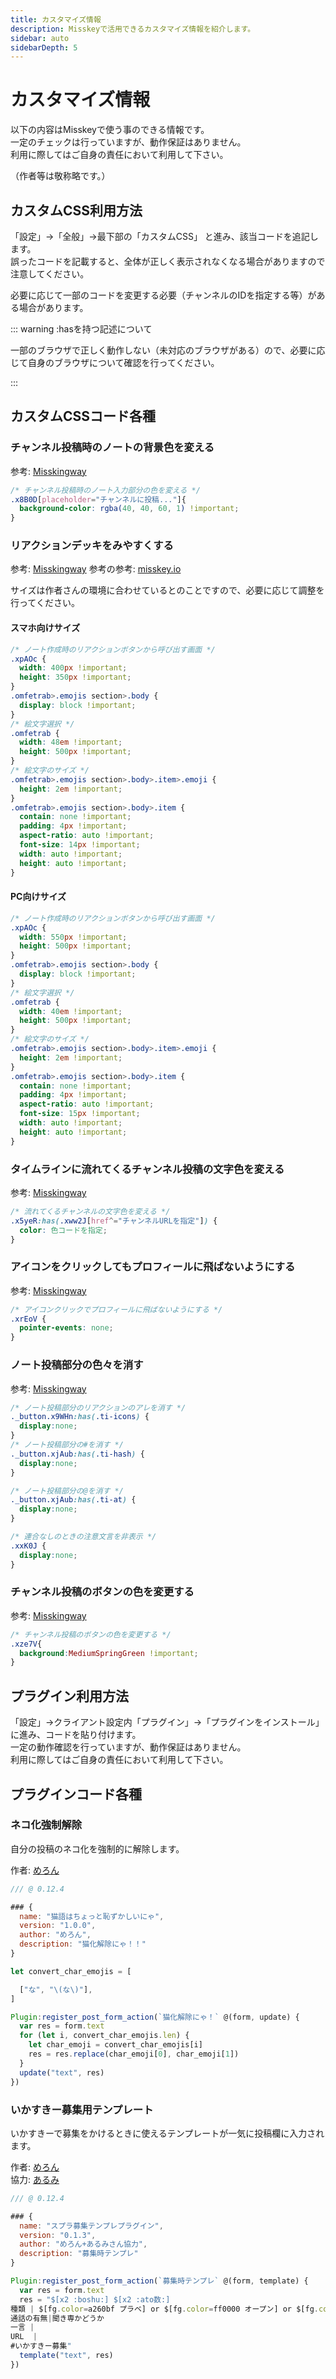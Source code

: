 ```yaml
---
title: カスタマイズ情報
description: Misskeyで活用できるカスタマイズ情報を紹介します。
sidebar: auto
sidebarDepth: 5
---
```


# カスタマイズ情報

以下の内容はMisskeyで使う事のできる情報です。  
一定のチェックは行っていますが、動作保証はありません。  
利用に際してはご自身の責任において利用して下さい。

（作者等は敬称略です。）

## カスタムCSS利用方法

「設定」→「全般」→最下部の「カスタムCSS」 と進み、該当コードを追記します。  
誤ったコードを記載すると、全体が正しく表示されなくなる場合がありますので注意してください。

必要に応じて一部のコードを変更する必要（チャンネルのIDを指定する等）がある場合があります。

::: warning :hasを持つ記述について

一部のブラウザで正しく動作しない（未対応のブラウザがある）ので、必要に応じて自身のブラウザについて確認を行ってください。

:::

## カスタムCSSコード各種

### チャンネル投稿時のノートの背景色を変える

参考: [Misskingway](https://invillage-outvillage.com/@wildfangkatze/pages/1682180199159)

``` css
/* チャンネル投稿時のノート入力部分の色を変える */
.x8B0D[placeholder="チャンネルに投稿..."]{
  background-color: rgba(40, 40, 60, 1) !important;
}
```

### リアクションデッキをみやすくする

参考: [Misskingway](https://invillage-outvillage.com/@wildfangkatze/pages/1682180199159)
参考の参考: [misskey.io](https://misskey.io/notes/9d8kl0mdfg)

サイズは作者さんの環境に合わせているとのことですので、必要に応じて調整を行ってください。

#### スマホ向けサイズ

``` css
/* ノート作成時のリアクションボタンから呼び出す画面 */
.xpAOc {
  width: 400px !important;
  height: 350px !important;
}
.omfetrab>.emojis section>.body {
  display: block !important;
}
/* 絵文字選択 */
.omfetrab {
  width: 48em !important;
  height: 500px !important;
}
/* 絵文字のサイズ */
.omfetrab>.emojis section>.body>.item>.emoji {
  height: 2em !important;
}
.omfetrab>.emojis section>.body>.item {
  contain: none !important;
  padding: 4px !important;
  aspect-ratio: auto !important;
  font-size: 14px !important;
  width: auto !important;
  height: auto !important;
}
```

#### PC向けサイズ

``` css
/* ノート作成時のリアクションボタンから呼び出す画面 */
.xpAOc {
  width: 550px !important;
  height: 500px !important;
}
.omfetrab>.emojis section>.body {
  display: block !important;
}
/* 絵文字選択 */
.omfetrab {
  width: 40em !important;
  height: 500px !important;
}
/* 絵文字のサイズ */
.omfetrab>.emojis section>.body>.item>.emoji {
  height: 2em !important;
}
.omfetrab>.emojis section>.body>.item {
  contain: none !important;
  padding: 4px !important;
  aspect-ratio: auto !important;
  font-size: 15px !important;
  width: auto !important;
  height: auto !important;
}
```

### タイムラインに流れてくるチャンネル投稿の文字色を変える

参考: [Misskingway](https://invillage-outvillage.com/@wildfangkatze/pages/1682180199159)

``` css
/* 流れてくるチャンネルの文字色を変える */
.x5yeR:has(.xww2J[href^="チャンネルURLを指定"]) {
  color: 色コードを指定;
}
```

### アイコンをクリックしてもプロフィールに飛ばないようにする

参考: [Misskingway](https://invillage-outvillage.com/@wildfangkatze/pages/1682180199159)

``` css
/* アイコンクリックでプロフィールに飛ばないようにする */
.xrEoV {
  pointer-events: none;
}
```

### ノート投稿部分の色々を消す

参考: [Misskingway](https://invillage-outvillage.com/@wildfangkatze/pages/1682180199159)

``` css
/* ノート投稿部分のリアクションのアレを消す */
._button.x9WHn:has(.ti-icons) {
  display:none;
}
/* ノート投稿部分の#を消す */
._button.xjAub:has(.ti-hash) {
  display:none;
}

/* ノート投稿部分の@を消す */
._button.xjAub:has(.ti-at) {
  display:none;
}

/* 連合なしのときの注意文言を非表示 */
.xxK0J {
  display:none;
}
```

### チャンネル投稿のボタンの色を変更する

参考: [Misskingway](https://invillage-outvillage.com/@wildfangkatze/pages/1682180199159)

``` css
/* チャンネル投稿のボタンの色を変更する */
.xze7V{
  background:MediumSpringGreen !important;
}
```

## プラグイン利用方法

「設定」→クライアント設定内「プラグイン」→「プラグインをインストール」 に進み、コードを貼り付けます。  
一定の動作確認を行っていますが、動作保証はありません。  
利用に際してはご自身の責任において利用して下さい。

## プラグインコード各種

### ネコ化強制解除

自分の投稿のネコ化を強制的に解除します。

作者: [めろん](https://ikaskey.bktsk.com/@melon)

``` javascript
/// @ 0.12.4

### {
  name: "猫語はちょっと恥ずかしいにゃ",
  version: "1.0.0",
  author: "めろん",
  description: "猫化解除にゃ！！"
}

let convert_char_emojis = [

  ["な", "\(な\)"],
]

Plugin:register_post_form_action(`猫化解除にゃ！` @(form, update) {
  var res = form.text
  for (let i, convert_char_emojis.len) {
    let char_emoji = convert_char_emojis[i]
    res = res.replace(char_emoji[0], char_emoji[1])
  }
  update("text", res)
})
```

### いかすきー募集用テンプレート

いかすきーで募集をかけるときに使えるテンプレートが一気に投稿欄に入力されます。

作者: [めろん](https://ikaskey.bktsk.com/@melon)  
協力: [あるみ](https://ikaskey.bktsk.com/@arumi_toon)

``` javascript
/// @ 0.12.4

### {
  name: "スプラ募集テンプレプラグイン",
  version: "0.1.3",
  author: "めろん+あるみさん協力",
  description: "募集時テンプレ"
}

Plugin:register_post_form_action(`募集時テンプレ` @(form, template) {
  var res = form.text
  res = "$[x2 :boshu:] $[x2 :ato数:]
種類 | $[fg.color=a260bf プラベ] or $[fg.color=ff0000 オープン] or $[fg.color=fd7e00 サーモンラン]募集人数 
通話の有無|聞き専かどうか
一言 |
URL  |
#いかすきー募集"
  template("text", res)
})
```

